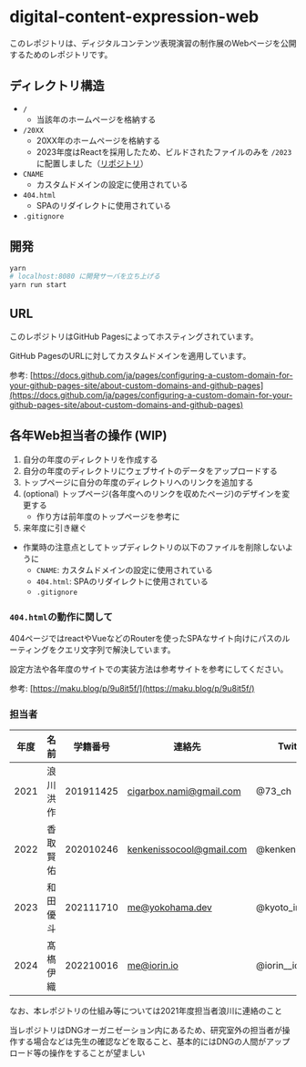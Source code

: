# digital-content-expression-web

このレポジトリは、ディジタルコンテンツ表現演習の制作展のWebページを公開するためのレポジトリです。

## ディレクトリ構造

- `/`
  - 当該年のホームページを格納する
- `/20XX`
  - 20XX年のホームページを格納する
  - 2023年度はReactを採用したため、ビルドされたファイルのみを `/2023` に配置しました（[リポジトリ](https://github.com/inaniwaudon/digicon2023-web)）
- `CNAME`
  - カスタムドメインの設定に使用されている
- `404.html`
  - SPAのリダイレクトに使用されている
- `.gitignore`

## 開発

```bash
yarn
# localhost:8080 に開発サーバを立ち上げる
yarn run start
```

## URL

このレポジトリはGitHub Pagesによってホスティングされています。

GitHub PagesのURLに対してカスタムドメインを適用しています。

参考: [https://docs.github.com/ja/pages/configuring-a-custom-domain-for-your-github-pages-site/about-custom-domains-and-github-pages](https://docs.github.com/ja/pages/configuring-a-custom-domain-for-your-github-pages-site/about-custom-domains-and-github-pages)

## 各年Web担当者の操作 (WIP)

1. 自分の年度のディレクトリを作成する
2. 自分の年度のディレクトリにウェブサイトのデータをアップロードする
3. トップページに自分の年度のディレクトリへのリンクを追加する
4. (optional) トップページ(各年度へのリンクを収めたページ)のデザインを変更する
   - 作り方は前年度のトップページを参考に
5. 来年度に引き継ぐ

- 作業時の注意点としてトップディレクトリの以下のファイルを削除しないように
  - `CNAME`: カスタムドメインの設定に使用されている
  - `404.html`: SPAのリダイレクトに使用されている
  - `.gitignore`

### `404.html`の動作に関して

404ページではreactやVueなどのRouterを使ったSPAなサイト向けにパスのルーティングをクエリ文字列で解決しています。

設定方法や各年度のサイトでの実装方法は参考サイトを参考にしてください。

参考: [https://maku.blog/p/9u8it5f/](https://maku.blog/p/9u8it5f/)

### 担当者

| 年度 | 名前     | 学籍番号  | 連絡先                   | Twitter         |
| ---- | -------- | --------- | ------------------------ | --------------- |
| 2021 | 浪川洪作 | 201911425 | cigarbox.nami@gmail.com  | @73_ch          |
| 2022 | 香取賢佑 | 202010246 | kenkenissocool@gmail.com | @kenkenissocool |
| 2023 | 和田優斗 | 202111710 | <me@yokohama.dev>        | @kyoto_inaniwa  |
| 2024 | 髙𣘺伊織 | 202210016 | <me@iorin.io>            | @iorin\_\_io    |

なお、本レポジトリの仕組み等については2021年度担当者浪川に連絡のこと

当レポジトリはDNGオーガニゼーション内にあるため、研究室外の担当者が操作する場合などは先生の確認などを取ること、基本的にはDNGの人間がアップロード等の操作をすることが望ましい

